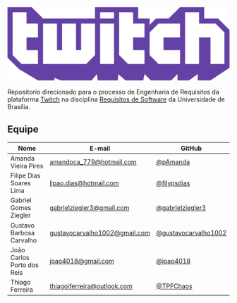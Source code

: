 ![Twitch](./imagens/Twitch_logo.svg)

Repositorio direcionado para o processo de Engenharia de Requisitos da plataforma [Twitch](https://www.twitch.tv/) na disciplina [Requisitos de Software](https://matriculaweb.unb.br/graduacao/disciplina.aspx?cod=201308) da Universidade de Brasília.

## Equipe

|Nome|E-mail|GitHub|
|----|------|------|
|Amanda Vieira Pires|amandoca_779@hotmail.com|[@pAmanda](https://github.com/pAmanda)|
|Filipe Dias Soares Lima|lipao.dias@hotmail.com|[@filypsdias](https://github.com/filypsdias)|
|Gabriel Gomes Ziegler|gabrielziegler3@gmail.com|[@gabrielziegler3](https://github.com/gabrielziegler3)|
|Gustavo Barbosa Carvalho|gustavocarvalho1002@gmail.com|[@gustavocarvalho1002](https://github.com/gustavocarvalho1002)|
|João Carlos Porto dos Reis|joao4018@gmail.com|[@joao4018](https://github.com/joao4018)|
|Thiago Ferreira|thiagoiferreira@outlook.com|[@TPFChaos](https://github.com/TPFChaos)|
